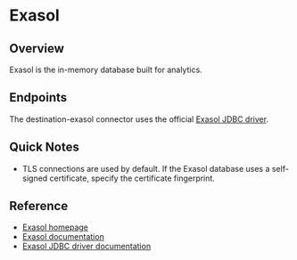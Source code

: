 # Exasol

## Overview

Exasol is the in-memory database built for analytics.

## Endpoints

The destination-exasol connector uses the official [Exasol JDBC driver](https://docs.exasol.com/db/latest/connect_exasol/drivers/jdbc.htm).

 ## Quick Notes

- TLS connections are used by default. If the Exasol database uses a self-signed certificate, specify the certificate fingerprint.

## Reference

- [Exasol homepage](https://www.exasol.com/)
- [Exasol documentation](https://docs.exasol.com/db/latest/home.htm)
- [Exasol JDBC driver documentation](https://docs.exasol.com/db/latest/connect_exasol/drivers/jdbc.htm)
